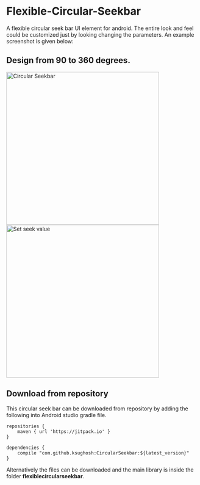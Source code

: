 # Flexible-Circular-Seekbar
A flexible circular seek bar UI element for android. The entire look and feel could be customized just by looking changing the parameters. An example screenshot is given below:

## Design from 90 to 360 degrees.
<img src = "https://github.com/ksughosh/Flexible-Circular-Seekbar/blob/master/Images/CS.png" alt = "Circular Seekbar" width = "400" />      <img src ="https://github.com/ksughosh/Flexible-Circular-Seekbar/blob/master/Images/CS2.png" alt = "Set seek value" width = "400"/>

## Download from repository
This circular seek bar can be downloaded from repository by adding the following into Android studio gradle file.
```
repositories {
    maven { url 'https://jitpack.io' }
} 

dependencies {
    compile "com.github.ksughosh:CircularSeekbar:${latest_version}"
}
```

Alternatively the files can be downloaded and the main library is inside the folder __flexiblecircularseekbar__.
